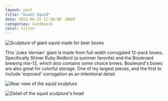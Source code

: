 ```yaml
---
layout: post
title: "Giant Squid"
date: 2013-06-15 12:38:00 -0600
categories: Cardboard
color: citron
---
```


![Sculpture of giant squid made for beer boxes](https://live.staticflickr.com/65535/50775504953_b6ff3c9c9b_b.jpg)

<!--more-->

This 'Jules Vernian' giant is made from full-width corrugated 12-pack boxes. Specifically Shiner Ruby Redbird (a summer favorite) and the Boulevard brewing mix-12, which also contains some choice brews. Boulevard's boxes are also great for colorful storage. One of my largest pieces, and the first to include 'exposed' corrugation as an intentional detail.

![Rear view of the squid sculpture](https://live.staticflickr.com/65535/50776373042_29bc11e9d4_b.jpg)

![Detail of the squid sculpture's head](https://live.staticflickr.com/65535/50775505003_6e3e09a040_b.jpg)
